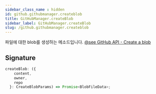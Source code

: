 ```yaml
---
sidebar_class_name : hidden
id: github.githubmanager.createblob
title: GitHubManager.createBlob
sidebar_label: GitHubManager.createBlob
slug: /github.githubmanager.createblob
---
```






파일에 대한 blob를 생성하는 메소드입니다. [@see GitHub API - Create a blob](https://docs.github.com/en/rest/git/blobs?apiVersion=2022-11-28#create-a-blob)

## Signature

```typescript
createBlob: ({
    content,
    owner,
    repo
  }: CreateBlobParams) => Promise<BlobFileData>;
```
